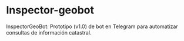 # Inspector-geobot
InspectorGeoBot: Prototipo (v1.0) de bot en Telegram para automatizar consultas de información catastral.
